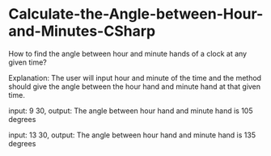 # Calculate-the-Angle-between-Hour-and-Minutes-CSharp

How to find the angle between hour and minute hands of a clock at any given 
time?

Explanation: The user will input hour and minute of the time and the method should 
give the angle between the hour hand and minute hand at that given time.

input: 9 30, output: The angle between hour hand and minute hand is 105 degrees

input: 13 30, output: The angle between hour hand and minute hand is 135 degrees
